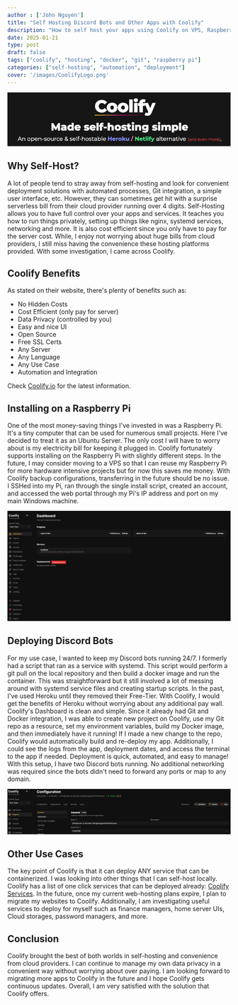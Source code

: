 ```yaml
---
author : ['John Nguyen']
title: "Self Hosting Discord Bots and Other Apps with Coolify"
description: "How to self host your apps using Coolify on VPS, Raspberry Pi and more."
date: 2025-01-21
type: post
draft: false
tags: ["coolify", "hosting", "docker", "git", "raspberry pi"]
categories: ["self-hosting", "automation", "deployment"]
cover: '/images/CoolifyLogo.png'
---
```


![Image Description](/images/CoolifyLogo.png)

## Why Self-Host?

A lot of people tend to stray away from self-hosting and look for convenient deployment solutions with automated processes, Git integration, a simple user interface, etc. However, they can sometimes get hit with a surprise serverless bill from their cloud provider running over 4 digits. Self-Hosting allows you to have full control over your apps and services. It teaches you how to run things privately, setting up things like nginx, systemd services, networking and more. It is also cost efficient since you only have to pay for the server cost. While, I enjoy not worrying about huge bills from cloud providers, I still miss having the convenience these hosting platforms provided. With some investigation, I came across Coolify.


## Coolify Benefits

As stated on their website, there's plenty of benefits such as:

- No Hidden Costs
- Cost Efficient (only pay for server)
- Data Privacy (controlled by you)
- Easy and nice UI
- Open Source
- Free SSL Certs
- Any Server
- Any Language
- Any Use Case
- Automation and Integration

Check [Coolify.io](https://coolify.io/) for the latest information.

## Installing on a Raspberry Pi

One of the most money-saving things I've invested in was a Raspberry Pi. It's a tiny computer that can be used for numerous small projects. Here I've decided to treat it as an Ubuntu Server. The only cost I will have to worry about is my electricity bill for keeping it plugged in. Coolify fortunately supports installing on the Raspberry Pi with slightly different steps. In the future, I may consider moving to a VPS so that I can reuse my Raspberry Pi for more hardware intensive projects but for now this saves me money. With Coolify backup configurations, transferring in the future should be no issue. I SSHed into my Pi, ran through the single install script, created an account, and accessed the web portal through my Pi's IP address and port on my main Windows machine. 

![Image Description](/images/coolifydash.png)

## Deploying Discord Bots

 For my use case, I wanted to keep my Discord bots running 24/7. I formerly had a script that ran as a service with systemd. This script would perform a git pull on the local repository and then build a docker image and run the container. This was straightforward but it still involved a lot of messing around with systemd service files and creating startup scripts. In the past, I've used Heroku until they removed their Free-Tier. With Coolify, I would get the benefits of Heroku without worrying about any additional pay wall. Coolify's Dashboard is clean and simple. Since it already had Git and Docker integration, I was able to create new project on Coolify, use my Git repo as a resource, set my environment variables, build my Docker image, and then immediately have it running! If I made a new change to the repo, Coolify would automatically build and re-deploy my app. Additionally, I could see the logs from the app, deployment dates, and access the terminal to the app if needed. Deployment is quick, automated, and easy to manage! With this setup, I have two Discord bots running. No additional networking was required since the bots didn't need to forward any ports or map to any domain. 
 
![Image Description](/images/crewaideploy.png)


## Other Use Cases

The key point of Coolify is that it can deploy ANY service that can be containerized. I was looking into other things that I can self-host locally. Coolify has a list of one click services that can be deployed already: [Coolify Services](https://coolify.io/docs/services/). In the future, once my current web-hosting plans expire, I plan to migrate my websites to Coolify. Additionally, I am investigating useful services to deploy for myself such as finance managers, home server UIs, Cloud storages, password managers, and more. 

## Conclusion

Coolify brought the best of both worlds in self-hosting and convenience from cloud providers. I can continue to manage my own data privacy in a convenient way without worrying about over paying. I am looking forward to migrating more apps to Coolify in the future and I hope Coolify gets continuous updates. Overall, I am very satisfied with the solution that Coolify offers. 
